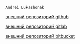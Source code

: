 ```
Andrei Lukashonak
```
[внешний репозиторий github](https://github.com/andreilukashonak/sa.it-academy.by) 

[внешний репозиторий gitlab](https://gitlab.com/andreilukashonak/m-sa2-10-19) 

[внешний репозиторий bitbucket](https://bitbucket.org/andrei_lukashonak/m-sa2-10-19) 
